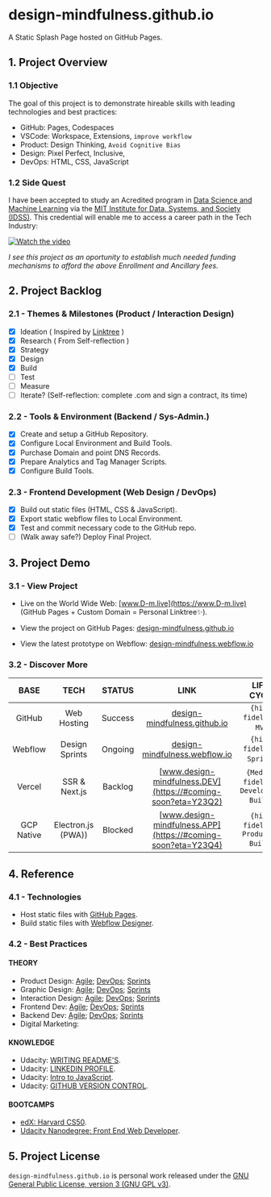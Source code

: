 # design-mindfulness.github.io

A Static Splash Page hosted on GitHub Pages.

<!-- <img src="https://img.shields.io/badge/build-passing-brightgreen" alt="Build Passing"> <img src="https://img.shields.io/badge/test-passing-brightgreen" alt="Test Passing"> <img src="https://img.shields.io/badge/node-14.15.5-brightgreen" alt="HTML, CSS & JavaScript"> <img src="https://img.shields.io/badge/webpack-4.46.0-blue" alt="Webpack V4.46.0"> -->

## 1. Project Overview

### 1.1 Objective

The goal of this project is to demonstrate hireable skills with leading technologies and best practices:

- GitHub: Pages, Codespaces
- VSCode: Workspace, Extensions, `improve workflow`
- Product: Design Thinking, `Avoid Cognitive Bias`
- Design: Pixel Perfect, Inclusive,
- DevOps: HTML, CSS, JavaScript

### 1.2 Side Quest

I have been accepted to study an Acredited program in [Data Science and Machine Learning](https://www.mygreatlearning.com/mit-data-science-and-machine-learning-program?user_cookie_uuid=0d485c68-b571-46b1-a3d3-b865ab3ab7af) via the [MIT Institute for Data, Systems, and Society (IDSS)](https://idss.mit.edu/). This credential will enable me to access a career path in the Tech Industry:

[![Watch the video](https://d1vwxdpzbgdqj.cloudfront.net/assets/mit-dsml/certificate-17c52a003472c4ada8ad2db72f4d162ee3146b1e83a14d68716785fb500f03bc.png)](https://youtu.be/vt5fpE0bzSY)

*I see this project as an oportunity to establish much needed funding mechanisms to afford the above Enrollment and Ancillary fees.*

## 2. Project Backlog

### 2.1 - Themes & Milestones (Product / Interaction Design)

* [x] Ideation ( Inspired by [Linktree](https://linktr.ee/) )
* [x] Research ( From Self-reflection )
* [x] Strategy
* [x] Design
* [x] Build
* [ ] Test
* [ ] Measure
* [ ] Iterate? (Self-reflection: complete .com and sign a contract, its time)

### 2.2 - Tools & Environment (Backend / Sys-Admin.)

* [x] Create and setup a GitHub Repository.
* [x] Configure Local Environment and Build Tools.
* [x] Purchase Domain and point DNS Records.
* [x] Prepare Analytics and Tag Manager Scripts.
* [x] Configure Build Tools.

### 2.3 - Frontend Development (Web Design / DevOps)

* [x] Build out static files (HTML, CSS & JavaScript).
* [x] Export static webflow files to Local Environment.
* [x] Test and commit necessary code to the GitHub repo.
* [ ] (Walk away safe?) Deploy Final Project.

## 3. Project Demo

### 3.1 - View Project

- Live on the World Wide Web:
[www.D-m.live](https://www.D-m.live) (GitHub Pages + Custom Domain = Personal Linktree✨).

- View the project on GitHub Pages:
[design-mindfulness.github.io](https://design-mindfulness.github.io)

- View the latest prototype on Webflow:
[design-mindfulness.webflow.io](https://design-mindfulness.weblow.io)

### 3.2 - Discover More

BASE | TECH | STATUS | LINK | LIFE-CYCLE
:--: | :--: | :----: | :--: | :--------:
GitHub | Web Hosting | Success | [design-mindfulness.github.io](https://design-mindfulness.github.io) | `{high-fidelity}`; `MVP`.
Webflow | Design Sprints | Ongoing | [design-mindfulness.webflow.io](https://design-mindfulness.weblow.io) | `{high-fidelity}`; `Sprints`.
Vercel | SSR & Next.js | Backlog | [www.design-mindfulness.DEV](https://#coming-soon?eta=Y23Q2) | `{Medium-fidelity}`; `Development Builds`.
GCP Native | Electron.js (PWA)) | Blocked | [www.design-mindfulness.APP](https://#coming-soon?eta=Y23Q4) | `{high-fidelity}`;  `Production Builds`.

<!-- 
Handy | Laptop
:-: | :-:
<video src='video1.mov' width=144/> | <video src='video2.mp4' width=288/>

type | *A* | *B*
:---: | :---: | :---:
abc |![img](assets/some-image-n1.png){width=200px}|![img](assets/some-image-n2.png){width=200px}
def |![img](assets/some-image-n3.png){width=200px}|![img](assets/some-image-n4.png){width=200px}

|`          Handy           `|`          Laptop          `|
|----|---------|
|<video src='video1.mov' width=144/>|<video src='video2.mp4' width=288/>|

[![Demo CountPages alpha](https://share.gifyoutube.com/KzB6Gb.gif)](https://www.youtube.com/watch?v=ek1j272iAmc) -->

## 4. Reference

### 4.1 - Technologies

- Host static files with [GitHub Pages](https://docs.github.com/en/pages).
- Build static files with [Webflow Designer](https://webflow.com/designer).

### 4.2 - Best Practices

#### THEORY

- Product Design: [Agile](https://); [DevOps](https://); [Sprints](https://)
- Graphic Design: [Agile](https://); [DevOps](https://); [Sprints](https://)
- Interaction Design: [Agile](https://); [DevOps](https://); [Sprints](https://)
- Frontend Dev: [Agile](https://); [DevOps](https://); [Sprints](https://)
- Backend Dev: [Agile](https://); [DevOps](https://); [Sprints](https://)
- Digital Marketing: [](https://)

#### KNOWLEDGE

- Udacity: [WRITING README'S](https://).
- Udacity: [LINKEDIN PROFILE](https://).
- Udacity: [Intro to JavaScript](https://).
- Udacity: [GITHUB VERSION CONTROL](https://).

#### BOOTCAMPS

- [edX: Harvard CS50](https://).
- [Udacity Nanodegree: Front End Web Developer](https://).

## 5. Project License

`design-mindfulness.github.io` is personal work released under the [GNU General Public License, version 3 (GNU GPL v3)](https://www.gnu.org/licenses/gpl-3.0.html).
